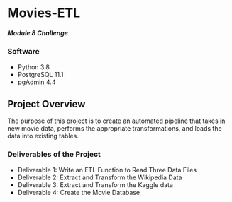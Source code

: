 # Movies-ETL
##### Module 8 Challenge

### Software
- Python 3.8
- PostgreSQL 11.1
- pgAdmin 4.4

## Project Overview
The purpose of this project is to create an automated pipeline that takes in new movie data, performs the appropriate transformations, and loads the data into existing tables.

### Deliverables of the Project
- Deliverable 1: Write an ETL Function to Read Three Data Files
- Deliverable 2: Extract and Transform the Wikipedia Data
- Deliverable 3: Extract and Transform the Kaggle data
- Deliverable 4: Create the Movie Database
